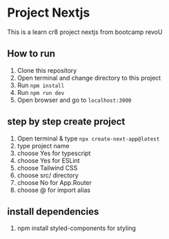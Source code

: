 # Project Nextjs

This is a learn cr8 project nextjs from bootcamp revoU

## How to run

1. Clone this repository
2. Open terminal and change directory to this project
3. Run `npm install`
4. Run `npm run dev`
5. Open browser and go to `localhost:3000`

## step by step create project

1. Open terminal & type `npx create-next-app@latest`
2. type project name 
3. choose Yes for typescript 
4. choose Yes for ESLint
5. choose Tailwind CSS
6. choose src/ directory
7. choose No for App.Router
8. choose @ for import alias


## install dependencies
1. npm install styled-components for styling
